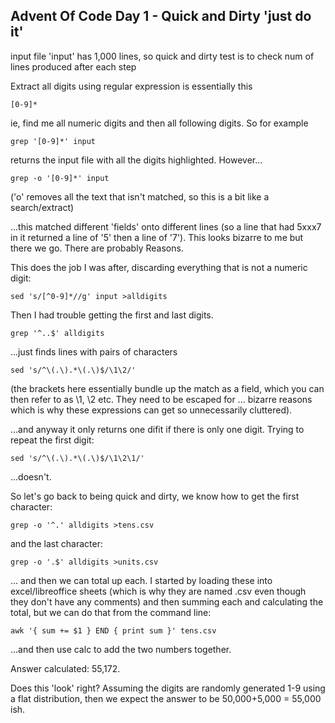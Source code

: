 ## Advent Of Code Day 1 - Quick and Dirty 'just do it'

input file 'input' has 1,000 lines, so quick and dirty test is to check num of lines produced after each step

Extract all digits using regular expression is essentially this

    [0-9]*
    
ie, find me all numeric digits and then all following digits. So for example

    grep '[0-9]*' input 

returns the input file with all the digits highlighted. However...
    
    grep -o '[0-9]*' input 

('o' removes all the text that isn't matched, so this is a bit like a search/extract)

...this matched different 'fields' onto different lines (so a line that had 5xxx7 in it returned a line of '5' then a line of '7'). This looks bizarre to me but there we go. There are probably Reasons. 

This does the job I was after, discarding everything that is not a numeric digit:

    sed 's/[^0-9]*//g' input >alldigits

Then I had trouble getting the first and last digits.

    grep '^..$' alldigits 

...just finds lines with pairs of characters

    sed 's/^\(.\).*\(.\)$/\1\2/'

(the brackets here essentially bundle up the match as a field, which you can then refer to as \1, \2 etc. They need to be escaped for ... bizarre reasons which is why these expressions can get so unnecessarily cluttered). 

...and anyway it only returns one difit if there is only one digit. Trying to repeat the first digit:

    sed 's/^\(.\).*\(.\)$/\1\2\1/'

...doesn't. 

So let's go back to being quick and dirty, we know how to get the first character:

    grep -o '^.' alldigits >tens.csv
    
and the last character:

    grep -o '.$' alldigits >units.csv

... and then we can total up each. I started by loading these into excel/libreoffice sheets (which is why they are named .csv even though they don't have any comments) and then summing each and calculating the total, but we can do that from the command line:

    awk '{ sum += $1 } END { print sum }' tens.csv

...and then use calc to add the two numbers together. 

Answer calculated: 55,172. 

Does this 'look' right? Assuming the digits are randomly generated 1-9 using a flat distribution, then we expect the answer to be 50,000+5,000 = 55,000 ish.

